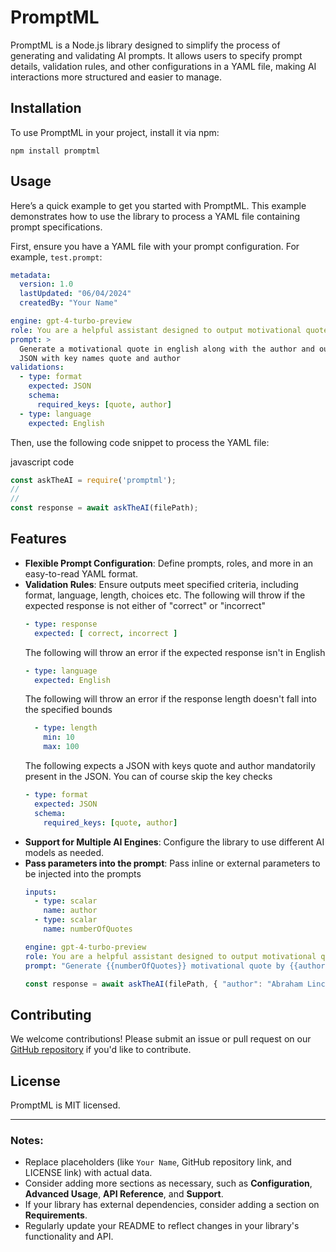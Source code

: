 
# PromptML

PromptML is a Node.js library designed to simplify the process of generating and validating AI prompts. It allows users to specify prompt details, validation rules, and other configurations in a YAML file, making AI interactions more structured and easier to manage.

## Installation

To use PromptML in your project, install it via npm:

`npm install promptml` 

## Usage

Here’s a quick example to get you started with PromptML. This example demonstrates how to use the library to process a YAML file containing prompt specifications.

First, ensure you have a YAML file with your prompt configuration. For example, `test.prompt`:


```yaml
metadata:
  version: 1.0
  lastUpdated: "06/04/2024"
  createdBy: "Your Name"

engine: gpt-4-turbo-preview
role: You are a helpful assistant designed to output motivational quotes
prompt: >
  Generate a motivational quote in english along with the author and output the response in
  JSON with key names quote and author
validations:
  - type: format
    expected: JSON
    schema:
      required_keys: [quote, author]
  - type: language
    expected: English
```

Then, use the following code snippet to process the YAML file:

javascript code

```javascript
const askTheAI = require('promptml');
//
//
const response = await askTheAI(filePath);

```

## Features

-   **Flexible Prompt Configuration**: Define prompts, roles, and more in an easy-to-read YAML format.
-   **Validation Rules**: Ensure outputs meet specified criteria, including format, language, length, choices etc.
    The following will throw if the expected response is not either of "correct" or "incorrect"
    ```yaml
    - type: response
      expected: [ correct, incorrect ]
      ```
      The following will throw an error if the expected response isn't in English
      ```yaml
      - type: language
        expected: English
      ```
      The following will throw an error if the response length doesn't fall into the specified bounds
      ```yaml
        - type: length
          min: 10
          max: 100
      ```
      The following expects a JSON with keys quote and author mandatorily present in the JSON. You can of course skip the key checks
      ```yaml
      - type: format
        expected: JSON
        schema:
          required_keys: [quote, author]
      ```
-   **Support for Multiple AI Engines**: Configure the library to use different AI models as needed.
-   **Pass parameters into the prompt**: Pass inline or external parameters to be injected into the prompts
    ```yaml
    inputs:
      - type: scalar
        name: author
      - type: scalar
        name: numberOfQuotes

    engine: gpt-4-turbo-preview
    role: You are a helpful assistant designed to output motivational quotes
    prompt: "Generate {{numberOfQuotes}} motivational quote by {{author}}"

    ```
    ```javascript
    const response = await askTheAI(filePath, { "author": "Abraham Lincoln", "numberOfQuotes": 3 });
    ```


## Contributing

We welcome contributions! Please submit an issue or pull request on our [GitHub repository](https://github.com/Ascalonic/PromptML) if you'd like to contribute.

## License

PromptML is MIT licensed.

----------

### Notes:

-   Replace placeholders (like `Your Name`, GitHub repository link, and LICENSE link) with actual data.
-   Consider adding more sections as necessary, such as **Configuration**, **Advanced Usage**, **API Reference**, and **Support**.
-   If your library has external dependencies, consider adding a section on **Requirements**.
-   Regularly update your README to reflect changes in your library's functionality and API.
